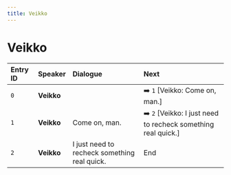```yaml
---
title: Veikko
---
```


# Veikko


| Entry ID | Speaker | Dialogue | Next |
| :------- | :------ | :------- | :------------ |
| `0` | **Veikko** |  | ➡️ `1` \[Veikko: Come on, man\.\] |
| `1` | **Veikko** | Come on, man\. | ➡️ `2` \[Veikko: I just need to recheck something real quick\.\] |
| `2` | **Veikko** | I just need to recheck something real quick\. | End |
